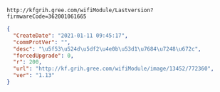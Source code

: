 `http://kfgrih.gree.com/wifiModule/Lastversion?firmwareCode=362001061665`

```json
{
  "CreateDate": "2021-01-11 09:45:17",
  "commProtVer": "",
  "desc": "\u5f53\u524d\u5df2\u4e0b\u53d1\u7684\u7248\u672c",
  "forcedUpgrade": 0,
  "r": 200,
  "url": "http://kf.grih.gree.com/wifiModule/image/13452/772360",
  "ver": "1.13"
}
```